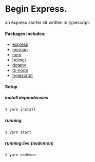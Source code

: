 # Begin Express.

an express starter kit written in typescript.

#### Packages includes:

- [express](https://www.npmjs.com/package/express)
- [morgan](https://www.npmjs.com/package/morgan)
- [cors](https://www.npmjs.com/package/cors)
- [helmet](https://www.npmjs.com/package/cors)
- [dotenv](https://www.npmjs.com/package/dotenv)
- [ts-node](https://www.npmjs.com/package/ts-node)
- [typescript](https://www.npmjs.com/package/typescript)

#### Setup

##### install dependencies

[]()

```bash
$ yarn install
```

##### running

[]()

```bash
$ yarn start
```

##### running live (nodemon)

[]()

```bash
$ yarn nodemon
```
